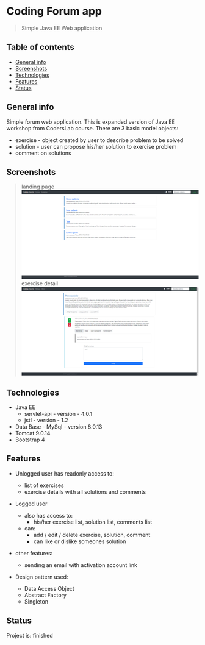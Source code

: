 # Coding Forum app
> Simple Java EE Web application 

## Table of contents
* [General info](#general-info)
* [Screenshots](#screenshots)
* [Technologies](#technologies)
* [Features](#features)
* [Status](#status)

## General info
Simple forum web application. This is expanded version of Java EE workshop from CodersLab course.
There are 3 basic model objects:
* exercise - object created by user to describe problem to be solved
* solution - user can propose his/her solution to exercise problem
* comment on solutions

## Screenshots
>landing page
![landing page](img/landing_page.png)
>exercise detail
![admin panel](img/exercise.png)

## Technologies
* Java EE 
  - servlet-api - version - 4.0.1
  - jstl - version - 1.2
* Data Base - MySql - version 8.0.13
* Tomcat 9.0.14
* Bootstrap 4

## Features
* Unlogged user has readonly access to:
  - list of exercises
  - exercise details with all solutions and comments
* Logged user 
  - also has access to:
    - his/her exercise list, solution list, comments list
  - can:
    - add / edit / delete exercise, solution, comment
    - can like or dislike someones solution
* other features:
  - sending an email with activation account link

* Design pattern used:
  - Data Access Object
  - Abstract Factory
  - Singleton  
## Status
Project is: finished